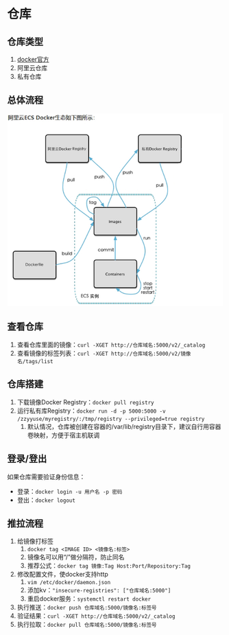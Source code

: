 # 仓库

## 仓库类型
1. [docker官方](https://hub.docker.com)
2. 阿里云仓库
3. 私有仓库

## 总体流程
![私有库+20230217135143](https://raw.githubusercontent.com/loli0con/picgo/master/images/%E7%A7%81%E6%9C%89%E5%BA%93%2B20230217135143.png%2B2023-02-17-13-51-43)

## 查看仓库
1. 查看仓库里面的镜像：`curl -XGET http://仓库域名:5000/v2/_catalog`
2. 查看镜像的标签列表：`curl -XGET http://仓库域名:5000/v2/镜像名/tags/list`

## 仓库搭建
1. 下载镜像Docker Registry：`docker pull registry`
2. 运行私有库Registry：`docker run -d -p 5000:5000 -v /zzyyuse/myregistry/:/tmp/registry --privileged=true registry `
   1. 默认情况，仓库被创建在容器的/var/lib/registry目录下，建议自行用容器卷映射，方便于宿主机联调

## 登录/登出
如果仓库需要验证身份信息：
* 登录：`docker login -u 用户名 -p 密码`
* 登出：`docker logout`

## 推拉流程
1. 给镜像打标签
   1. `docker tag <IMAGE ID> <镜像名:标签>`
   2. 镜像名可以用“/”做分隔符，防止同名
   3. 推荐公式：`docker tag 镜像:Tag Host:Port/Repository:Tag`
2. 修改配置文件，使docker支持http
   1. `vim /etc/docker/daemon.json`
   2. 添加kv：`"insecure-registries": ["仓库域名:5000"]`
   3. 重启docker服务：`systemctl restart docker`
3. 执行推送：`docker push 仓库域名:5000/镜像名:标签号`
4. 验证结果：`curl -XGET http://仓库域名:5000/v2/_catalog`
5. 执行拉取：`docker pull 仓库域名:5000/镜像名:标签号 `